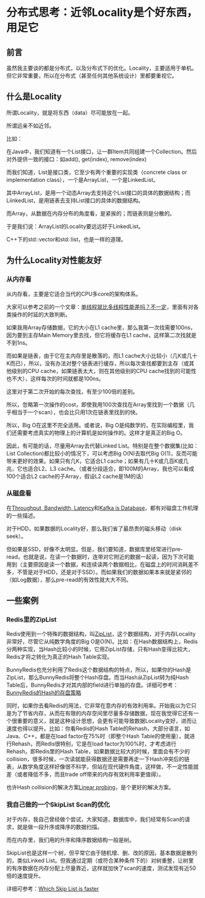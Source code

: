 # 分布式思考：近邻Locality是个好东西，用足它

## 前言

虽然我主要谈的都是分布式，以及分布式下的优化。Locality，主要适用于单机。但它非常重要，所以在分布式（甚至任何其他系统设计）里都要重视它。

## 什么是Locality

所谓Locality，就是将东西（data）尽可能放在一起。

所谓远亲不如近邻。

比如：

在Java中，我们知道有一个List接口，让一群Item共同组建一个Collection。然后对外提供一致的接口：如add(), get(index), remove(index)

而我们知道，List是接口类，它至少有两个重要的实现类（concrete class or implementation class），一个是ArrayList，一个是LinkedList。

其中ArrayList，是用一个动态Array去支持这个List接口的具体的数据结构；而LiinkedList，是用链表去支持List接口的具体的数据结构。

而Array，从数据在内存分布的角度看，是紧挨的；而链表则是分散的。

于是我们说：ArrayList的Locality要远远好于LinkedList。

C++下的std::vector和std::list，也是一样的道理。

## 为什么Locality对性能友好

### 从内存看

从内存看，主要是它适合当代的CPU多core的架构体系。

大家可以参考之前的一个文章：[单线程就比多线程性能差吗？不一定](https://zhuanlan.zhihu.com/p/397039359)，里面有对各类操作的时延的大致判断。

如果我用Array存储数据，它的大小在L1 cache里，那么我第一次找需要100ns，因为要到主存Main Memory里去找，但它将缓存在L1 cache，这样第二次找就是不到1ns。

而如果是链表，由于它在主内存里是散落的，而L1 cache大小比较小（几K或几十K而已），所以，没有办法对整个链表进行缓存，所以每次查找都要到主存（或其他级别的CPU cache，如果链表太大，则在其他级别的CPU cache找到的可能性也不大），这样每次的时间就都是100ns。

这里对于第二次开始的每次查找，有至少100倍的差别。

所以，忽略第一次操作的cost，即使我用100次查找在Array里找到一个数据（几乎相当于一个scan），也会比只用1次在链表里找到的快。

所以，Big O在这里不完全适用。或者说，Big O是纯数学的，在实际编程里，我们还需要考虑真实的物理上的计算机是如何操作的。这样才是真正的Big O。

因此，有可能的话，尽量用Array去代替Linked List。特别是在整个数据集(比如：List Collection)都比较小的情况下，可以考虑Big O(N)去取代Big O(1)，反而可能带来更好的效果。如果只有几K，它适合L1 cache；如果有几十K或几百K或几兆，它也适合L2、L3 cache。（或者分段适合，即100M的Array，我也可以看成100个适合L2 cache的子Array，假设L2 cache是1M的话）

### 从磁盘看

在[Throughput, Bandwidth, Latency](https://zhuanlan.zhihu.com/p/399883427)和[Kafka is Database](https://zhuanlan.zhihu.com/p/392645152)，都有对磁盘工作机理的一些描述。

对于HDD，如果数据的Locality好，那么我们省了最昂贵的磁头移动（disk seek）。

但如果是SSD，好像不太明显。但是，我们要知道，数据库里经常进行pre-read，也就是说，在读一个数据时，连带对它附近的数据一起读，因为下次可能用到（主要原因是读一个数据，和连续读两个数据相比，在磁盘上的时间消耗差不多，不管是对于HDD，还是对于SSD）。而如果我们的数据如果本来就是紧邻的（如Log数据），那么pre-read的有效性就大大不同。

## 一些案例

### Redis里的ZipList

Redis使用到一个特殊的数据结构，叫[ZipList](https://redis.com/ebook/part-2-core-concepts/01chapter-9-reducing-memory-use/9-1-short-structures/9-1-1-the-ziplist-representation/)，这个数据结构，对于内存Locality非常好，尽管它从纯数学角度的Big O是O(N)。比如：在Hash数据结构上，Redis分两种实现，当Hash比较小的时候，它用ZipList存储，只有Hash变得比较大，Redis才将之转化为真正的Hash Table实现。

BunnyRedis也充分利用了Redis这个数据结构的特点，所以，如果你的Hash是ZipList，那么BunnyRedis将整个Hash存盘。而当Hash从ZipList转为纯Hash Table后，BunnyRedis才对其内部的field进行单独的存盘。详细可参考：[BunnyRedis的Hash的存盘策略](https://github.com/szstonelee/bunnyredis/wiki/Hash-storage)

同时，如果你去看Redis的用法，它非常在意内存的有效利用率。开始我以为它只是为了节省内存，从而在有限的内存空间里尽量多存储数据，现在我觉得它还有一个很重要的意义，就是这种设计思想，会更有可能导致数据Locality变好，进而让速度也得以提升。比如：你看Redis的Hash Table的Rehash，大部分语言，如Java、C++，都是在load factor在75%时（即整个Hash Table的使用量），就进行Rehash，而Redis很特别，它是在load factor为100%时，才考虑进行Rehash，即Redis里的Hash Table，如果数据比较大的时候，里面会有不少的collision，很多时候，一次读就能获得数据还是需要再走一下Hash冲突后的链表，从数学角度这样好像很不科学，但站在现代硬件角度，这样做，不一定性能就差（或者降低不多，而且trade off带来的内存有效利用率更值得）。

也许Hash collision的解决方案[Linear probing](https://en.wikipedia.org/wiki/Linear_probing)，是个更好的解决方案。

### 我自己做的一个SkipList Scan的优化

对于内存，我自己曾经做个尝试，大家知道，数据库中，我们经常有Scan的请求，就是做一段升序或降序的数据扫描。

而在内存里，我们用的升序和降序数据结构一般是树。

SkipList也是这样一个树，但平常它由于随机增、删、改的原因，基本数据是散列的，类似Linked List。但我通过定期（或符合某种条件下的）对树重整，让树里的有序数据在内存分配上尽量靠近，这样就加快了scan的速度，测试发现有近50倍的速度提升。

详细可参考：[Which Skip List is faster](https://hub.fastgit.org/szstonelee/elephant_eye_c_plusplus/blob/master/which_skip_list_is_faster.md)
